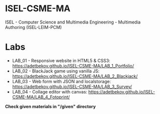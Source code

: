 # ISEL-CSME-MA
ISEL - Computer Science and Multimedia Engineering - Multimedia Authoring (ISEL-LEIM-PCM)
# Labs
* LAB_01 - Responsive website in HTML5 & CSS3: https://adetbekov.github.io/ISEL-CSME-MA/LAB_1_Portfolio/
* LAB_02 - BlackJack game using vanilla JS: https://adetbekov.github.io/ISEL-CSME-MA/LAB_2_Blackjack/
* LAB_03 - Web form with JSON and localstorage: https://adetbekov.github.io/ISEL-CSME-MA/LAB_3_Survey/
* LAB_04 - Collage editor with canvas: https://adetbekov.github.io/ISEL-CSME-MA/LAB_4_Fotoprint/

**Check given materials in "/given" directory**

